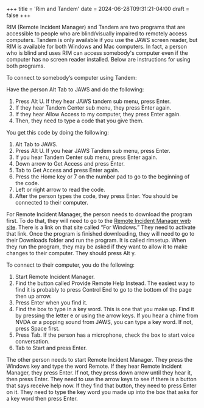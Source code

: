 +++
title = 'Rim and Tandem'
date = 2024-06-28T09:31:21-04:00
draft = false
+++

RIM (Remote Incident Manager) and Tandem are two programs that are accessible to people who are blind/visually impaired to remotely access computers. Tandem is only available if you use the JAWS screen reader, but RIM is available for both Windows and Mac computers. In fact, a person who is blind and uses RIM can access somebody's computer even if the computer has no screen reader installed.  Below are instructions for using both programs.

To connect to somebody’s computer using Tandem:

Have the person Alt Tab to JAWS and do the following:

1. Press Alt U.
If they hear JAWS tandem sub menu, press Enter.
2. If they hear Tandem Center sub menu, they press Enter again.
3. If they hear Allow Access to my computer, they press Enter again.
4. Then, they need to type a code that you give them.

You get this code by doing the following:

1. Alt Tab to JAWS.
2. Press Alt U.
If you hear JAWS Tandem sub menu, press Enter.
3. If you hear Tandem Center sub menu, press Enter again.
4. Down arrow to Get Access and press Enter.
5. Tab to Get Access and press Enter again.
6. Press the Home key or 7 on the number pad to go to the beginning of the code.
7. Left or right arrow to read the code.
8. After the person types the code, they press Enter.
You should be connected to their computer.

For Remote Incident Manager, the person needs to download the program first. 
To do that, they will need to go to the [Remote Incident Manager web site](http://getrim.app).
There is a link on that site called “For Windows.” They need to activate that link.
Once the program is finished downloading, they will need to go to their Downloads folder and run the program. It is called rimsetup.
When they run the program, they may be asked if they want to allow it to make changes to their computer. They should press Alt y.

To connect to their computer, you do the following:

1. Start Remote Incident Manager.
2. Find the button called Provide Remote Help Instead.  The easiest way to find it is probably to press Control End to go to the bottom of the page then up arrow.
3. Press Enter when you find it.
4. Find the box to type in a key word. This is one that you make up.
Find it by pressing the letter e or using the arrow keys.
If you hear a chime from NVDA or a popping sound from JAWS, you can type a key word. If not, press Space first.
5. Press Tab.
If the person has a microphone, check the box to start voice conversation.
6. Tab to Start and press Enter.

The other person needs to start Remote Incident Manager.
They press the Windows key and type the word Remote.
If they hear Remote Incident Manager, they press Enter. If not, they press down arrow until they hear it, then press Enter.
They need to use the arrow keys to see if there is a button that says receive help now.
If they find that button, they need to press Enter on it.
They need to type the key word you made up into the box that asks for a key word then press Enter.

